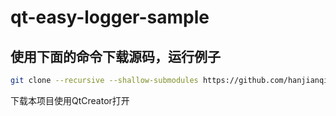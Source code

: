 # qt-easy-logger-sample

## 使用下面的命令下载源码，运行例子
```bash
git clone --recursive --shallow-submodules https://github.com/hanjianqiao/qt-easy-logger-sample.git
```

下载本项目使用QtCreator打开
